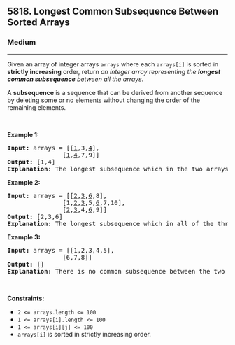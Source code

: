 <h2>5818. Longest Common Subsequence Between Sorted Arrays</h2><h3>Medium</h3><hr><div><p>Given an array of integer arrays <code>arrays</code> where each <code>arrays[i]</code> is sorted in <strong>strictly increasing</strong> order, return <em>an integer array representing the <strong>longest common subsequence</strong> between all the arrays</em>.</p>

<p>A <strong>subsequence</strong> is a sequence that can be derived from another sequence by deleting some or no elements without changing the order of the remaining elements.</p>

<p>&nbsp;</p>
<p><strong>Example 1:</strong></p>

<pre><strong>Input:</strong> arrays = [[<u>1</u>,3,<u>4</u>],
&nbsp;              [<u>1</u>,<u>4</u>,7,9]]
<strong>Output:</strong> [1,4]
<strong>Explanation:</strong>&nbsp;The longest subsequence which in the two arrays is [1,4].
</pre>

<p><strong>Example 2:</strong></p>

<pre><strong>Input:</strong> arrays = [[<u>2</u>,<u>3</u>,<u>6</u>,8],
&nbsp;              [1,<u>2</u>,<u>3</u>,5,<u>6</u>,7,10],
&nbsp;              [<u>2</u>,<u>3</u>,4,<u>6</u>,9]]
<strong>Output:</strong> [2,3,6]
<strong>Explanation:</strong>&nbsp;The longest subsequence which in all of the three arrays is [2,3,6].
</pre>

<p><strong>Example 3:</strong></p>

<pre><strong>Input:</strong> arrays = [[1,2,3,4,5],
&nbsp;              [6,7,8]]
<strong>Output:</strong> []
<strong>Explanation:</strong>&nbsp;There is no common subsequence between the two arrays.
</pre>

<p>&nbsp;</p>
<p><strong>Constraints:</strong></p>

<ul>
	<li><code>2 &lt;= arrays.length &lt;= 100</code></li>
	<li><code>1 &lt;= arrays[i].length &lt;= 100</code></li>
	<li><code>1 &lt;= arrays[i][j] &lt;= 100</code></li>
	<li><code>arrays[i]</code> is sorted in strictly increasing order.</li>
</ul>
</div>